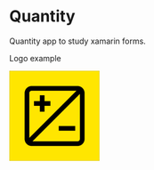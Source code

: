 # Quantity
Quantity app to study xamarin forms.

Logo example

![logo](https://github.com/LFPires1993/Quantity/blob/main/Quantity/Quantity.Android/Resources/mipmap-hdpi/ic_launcher_background.png)
